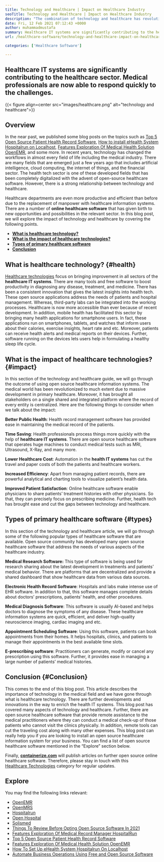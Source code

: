 ```yaml
---
title: Technology and Healthcare | Impact on Healthcare Industry
seoTitle: Technology and Healthcare | Impact on Healthcare Industry
description: "The combination of technology and healthcare has revolutionized the medical department. Let's explore the impact and the types of healthcare software."
date: Fri, 12 Feb 2021 07:12:43 +0000
author: muhammadmustafa
summary: Healthcare IT systems are significantly contributing to the healthcare sector. Medical professionals are now able to respond quickly to the challenges.
url: /healthcare-software/technology-and-healthcare-impact-on-healthcare-industry/

categories: ['Healthcare Software']

---
```

## Healthcare IT systems are significantly contributing to the healthcare sector. Medical professionals are now able to respond quickly to the challenges.

{{< figure align=center src="images/healthcare.png" alt="technology and healthcare">}}  

## Overview

In the near past, we published some blog posts on the topics such as [Top 5 Open Source Patient Health Record Software][1], [How to install eHealth System Hospitalrun on Localhost][2], [Features Exploration Of Medical Health Solution OpenEMR][3], and some more. In recent years, technology has changed the workflows in almost every field of life including the medical industry. There are many fields that are emerged just a few years ago that includes artificial intelligence, cloud computing, the internet of things, and the financial sector. The health tech sector is one of these developed fields that has been completely digitalized with the advent of open-source healthcare software. However, there is a strong relationship between technology and healthcare. 

Healthcare departments are even more productive and efficient than before due to the replacement of manpower with healthcare information systems. There are a number of **online healthcare software** that has given birth to new opportunities and possibilities in the relevant sector. In this blog post, we will explore the impact of technology and healthcare by covering the following points.

  * **[What is healthcare technology?][4]**
  * **[What is the impact of healthcare technologies?][5]**
  * **[Types of primary healthcare software][6]**
  * **[Conclusion][7]** 

## What is healthcare technology? {#health}

[Healthcare technologies][8] focus on bringing improvement in all sectors of the **healthcare IT systems**. There are many tools and free software to boost productivity in diagnosing any disease, treatment, and medicine. There has been a consistent innovation that gives the latest insights into health tech. These open source applications address the needs of patients and hospital management. Whereas, third-party labs can be integrated into the working processes. Healthcare is now more accessible than ever because of recent development. In addition, mobile health has facilitated this sector by bringing many health applications for smartphone users. In fact, these applications run on smartphones, tablets, and watches that inform users about their calories, exercise insights, heart rate and etc. Moreover, patients can receive health alerts and medical reports on their devices. Further, software running on the devices lets users help in formulating a healthy sleep life cycle. 

## What is the impact of healthcare technologies? {#impact}

In this section of the technology and healthcare guide, we will go through the outcome of using open source healthcare information systems. The medical world has been revolutionized to much extent due to massive development in primary healthcare. Moreover, it has brought all stakeholders on a single shared and integrated platform where the record of every entity is centralized. Here are the following things to consider when we talk about the impact:

**Better Public Health**: Health record management software has provided ease in maintaining the medical record of the patients. 

**Time Saving**: Health professionals process things more quickly with the help of **healthcare IT systems**. There are open source healthcare software that operates huge machines to conduct medical tests such as MRI, Ultrasound, X-Ray, and many more. 

**Lower Healthcare Cost**: Automation in the **health IT systems** has cut the travel and paper costs of both the patients and healthcare workers. 

**Increased Efficiency**: Apart from managing patient records, there are powerful analytical and charting tools to visualize patient’s health data. 

**Improved Patient Satisfaction**: Online healthcare software enable physicians to share patients’ treatment histories with other physicians. So that, they can precisely focus on prescribing medicine. Further, health tech has brought ease and cut the gaps between technology and healthcare. 

## Types of primary healthcare software {#types}

In this section of the technology and healthcare article, we will go through some of the following popular types of healthcare software that are available. Open source community has developed many open source healthcare software that address the needs of various aspects of the healthcare industry.

**Medical Research Software:** This type of software is being used for research sharing about the latest development in treatments and patients’ medical behavior. There are platforms that are decentralized and provide a shared dashboard that show healthcare data from various data sources.

**Electronic Health Record Software**: Hospitals and labs make intense use of EHR software. In addition to that, this software manages complete details about doctors’ prescriptions, patients’ health, and other procedures.

**Medical Diagnosis Software**: This software is usually AI-based and helps doctors to diagnose the symptoms of any disease. These healthcare information systems are quick, efficient, and deliver high-quality neuroscience imaging, cardiac imaging and etc.

**Appointment Scheduling Software**: Using this software, patients can book appointments from their homes. It helps hospitals, clinics, and patients to manage their appointments in the best available time slots.

**E-prescribing software**: Practitioners can generate, modify or cancel any prescription using this software. Further, it provides ease in managing a large number of patients’ medical histories.

## Conclusion {#Conclusion}

This comes to the end of this blog post. This article describes the importance of technology in the medical field and we have gone through what is healthcare technology. There are further developments and innovations in the way to enrich the health IT systems. This blog post has covered many aspects of technology and healthcare. Further, there are open source healthcare software that provide remote assistance to the medical practitioners where they can conduct a medical check-up of those patients who cannot visit the clinics physically. In addition, remote tools can cut the traveling cost along with many other expenses. This blog post can really help you if you are looking to install an open source healthcare information system for your business. You can find a list of open source healthcare software mentioned in the “Explore” section below.

Finally, ****[containerize.com][9]**** will publish articles on further open source online healthcare software. Therefore, please stay in touch with this [Healthcare Technologies][8] category for regular updates. 

## Explore

You may find the following links relevant:

  * [OpenEMR][10]
  * [OpenMRS][11]
  * [Hospitalrun][12]
  * [Open Hospital][13]
  * [Solismed][14]
  * [Things To Review Before Opting Open Source Software In 2021][15]
  * [Features Exploration Of Medical Record Manager HospitalRun][16]
  * [Top 5 Open Source Patient Health Record Software][1]
  * [Features Exploration Of Medical Health Solution OpenEMR][3]
  * [How To Set Up eHealth System Hospitalrun On Localhost][17]
  * [Automate Business Operations Using Free and Open Source Software][18]

 [1]: https://blog.containerize.com/2021/03/05/top-5-open-source-patient-record-management-software/
 [2]: https://blog.containerize.com/2021/02/19/how-to-install-ehealth-system-hospitalrun-on-localhost/
 [3]: https://blog.containerize.com/2021/02/26/features-exploration-of-medical-health-solution-openemr/
 [4]: #health
 [5]: #impact
 [6]: #types
 [7]: #Conclusion
 [8]: https://products.containerize.com/health-care-technologies
 [9]: https://www.containerize.com/
 [10]: https://products.containerize.com/health-care-technologies/openemr
 [11]: https://products.containerize.com/health-care-technologies/openmrs
 [12]: https://products.containerize.com/healthcare-technologies/hospitalrun
 [13]: https://products.containerize.com/healthcare-technologies/open-hospital
 [14]: https://products.containerize.com/healthcare-technologies/solismed
 [15]: https://blog.containerize.com/2021/09/29/things-to-review-before-opting-open-source-software-in-2021/
 [16]: https://blog.containerize.com/2021/08/04/features-exploration-of-medical-record-manager-hospitalrun/
 [17]: https://blog.containerize.com/2021/02/19/how-to-set-up-ehealth-system-hospitalrun-on-localhost/
 [18]: https://blog.containerize.com/2020/08/27/automate-business-operations-using-open-source-software/